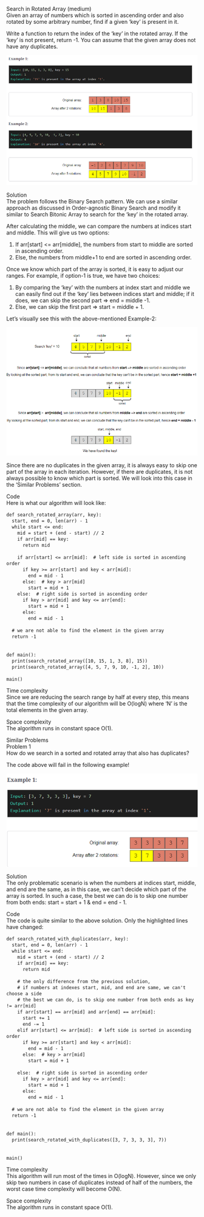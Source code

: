 Search in Rotated Array (medium) \
Given an array of numbers which is sorted in ascending order and also rotated by some arbitrary number, find if a given ‘key’ is present in it.

Write a function to return the index of the ‘key’ in the rotated array. If the ‘key’ is not present, return -1. You can assume that the given array does not have any duplicates.

![alt text](pics1/1104.PNG?raw=true)

Solution \
The problem follows the Binary Search pattern. We can use a similar approach as discussed in Order-agnostic Binary Search and modify it similar to Search Bitonic Array to search for the ‘key’ in the rotated array.

After calculating the middle, we can compare the numbers at indices start and middle. This will give us two options:

1. If arr[start] <= arr[middle], the numbers from start to middle are sorted in ascending order.
2. Else, the numbers from middle+1 to end are sorted in ascending order.

Once we know which part of the array is sorted, it is easy to adjust our ranges. For example, if option-1 is true, we have two choices:

1. By comparing the ‘key’ with the numbers at index start and middle we can easily find out if the ‘key’ lies between indices start and middle; if it does, we can skip the second part => end = middle -1.
2. Else, we can skip the first part => start = middle + 1.

Let’s visually see this with the above-mentioned Example-2:

![alt text](pics1/1105.PNG?raw=true)

Since there are no duplicates in the given array, it is always easy to skip one part of the array in each iteration. However, if there are duplicates, it is not always possible to know which part is sorted. We will look into this case in the ‘Similar Problems’ section.

Code \
Here is what our algorithm will look like:
```
def search_rotated_array(arr, key):
  start, end = 0, len(arr) - 1
  while start <= end:
    mid = start + (end - start) // 2
    if arr[mid] == key:
      return mid

    if arr[start] <= arr[mid]:  # left side is sorted in ascending order
      if key >= arr[start] and key < arr[mid]:
        end = mid - 1
      else:  # key > arr[mid]
        start = mid + 1
    else:  # right side is sorted in ascending order
      if key > arr[mid] and key <= arr[end]:
        start = mid + 1
      else:
        end = mid - 1

  # we are not able to find the element in the given array
  return -1


def main():
  print(search_rotated_array([10, 15, 1, 3, 8], 15))
  print(search_rotated_array([4, 5, 7, 9, 10, -1, 2], 10))

main()
```

Time complexity \
Since we are reducing the search range by half at every step, this means that the time complexity of our algorithm will be O(logN) where ‘N’ is the total elements in the given array.

Space complexity \
The algorithm runs in constant space O(1).

Similar Problems \
Problem 1 \
How do we search in a sorted and rotated array that also has duplicates?

The code above will fail in the following example!

![alt text](pics1/1106.PNG?raw=true)

Solution \
The only problematic scenario is when the numbers at indices start, middle, and end are the same, as in this case, we can’t decide which part of the array is sorted. In such a case, the best we can do is to skip one number from both ends: start = start + 1 & end = end - 1.

Code \
The code is quite similar to the above solution. Only the highlighted lines have changed:
```
def search_rotated_with_duplicates(arr, key):
  start, end = 0, len(arr) - 1
  while start <= end:
    mid = start + (end - start) // 2
    if arr[mid] == key:
      return mid

    # the only difference from the previous solution,
    # if numbers at indexes start, mid, and end are same, we can't choose a side
    # the best we can do, is to skip one number from both ends as key != arr[mid]
    if arr[start] == arr[mid] and arr[end] == arr[mid]:
      start += 1
      end -= 1
    elif arr[start] <= arr[mid]:  # left side is sorted in ascending order
      if key >= arr[start] and key < arr[mid]:
        end = mid - 1
      else:  # key > arr[mid]
        start = mid + 1

    else:  # right side is sorted in ascending order
      if key > arr[mid] and key <= arr[end]:
        start = mid + 1
      else:
        end = mid - 1

  # we are not able to find the element in the given array
  return -1


def main():
  print(search_rotated_with_duplicates([3, 7, 3, 3, 3], 7))


main()
```

Time complexity \
This algorithm will run most of the times in O(logN). However, since we only skip two numbers in case of duplicates instead of half of the numbers, the worst case time complexity will become O(N).

Space complexity \
The algorithm runs in constant space O(1).